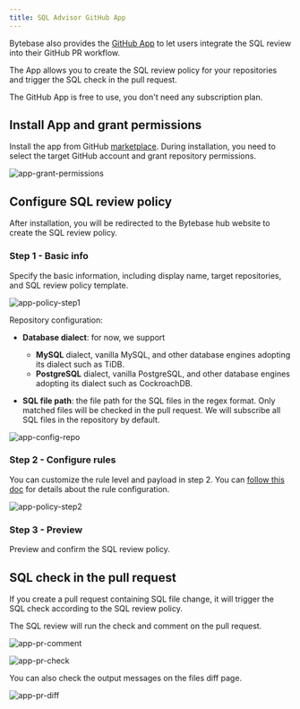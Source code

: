 ```yaml
---
title: SQL Advisor GitHub App
---
```


Bytebase also provides the [GitHub App](https://github.com/marketplace/bytebase) to let users integrate the SQL review into their GitHub PR workflow.

The App allows you to create the SQL review policy for your repositories and trigger the SQL check in the pull request.

<hint-block type="info">

The GitHub App is free to use, you don't need any subscription plan.

</hint-block>

## Install App and grant permissions

Install the app from GitHub [marketplace](https://github.com/marketplace/bytebase). During installation, you need to select the target GitHub account and grant repository permissions.

![app-grant-permissions](/static/docs/app-grant-permissions.webp)

## Configure SQL review policy

After installation, you will be redirected to the Bytebase hub website to create the SQL review policy.

### Step 1 - Basic info

Specify the basic information, including display name, target repositories, and SQL review policy template.

![app-policy-step1](/static/docs/app-policy-step1.webp)

Repository configuration:

- **Database dialect**: for now, we support

  - **MySQL** dialect, vanilla MySQL, and other database engines adopting its dialect such as TiDB.
  - **PostgreSQL** dialect, vanilla PostgreSQL, and other database engines adopting its dialect such as CockroachDB.

- **SQL file path**: the file path for the SQL files in the regex format. Only matched files will be checked in the pull request. We
  will subscribe all SQL files in the repository by default.

![app-config-repo](/static/docs/app-config-repo.webp)

### Step 2 - Configure rules

You can customize the rule level and payload in step 2. You can [follow this doc](/docs/sql-review/review-rules/create-schema-review-policy#step-2) for details about the rule configuration.

![app-policy-step2](/static/docs/app-policy-step2.webp)

### Step 3 - Preview

Preview and confirm the SQL review policy.

## SQL check in the pull request

If you create a pull request containing SQL file change, it will trigger the SQL check according to the SQL review policy.

The SQL review will run the check and comment on the pull request.

![app-pr-comment](/static/docs/app-pr-comment.webp)

![app-pr-check](/static/docs/app-pr-check.webp)

You can also check the output messages on the files diff page.

![app-pr-diff](/static/docs/app-pr-diff.webp)
